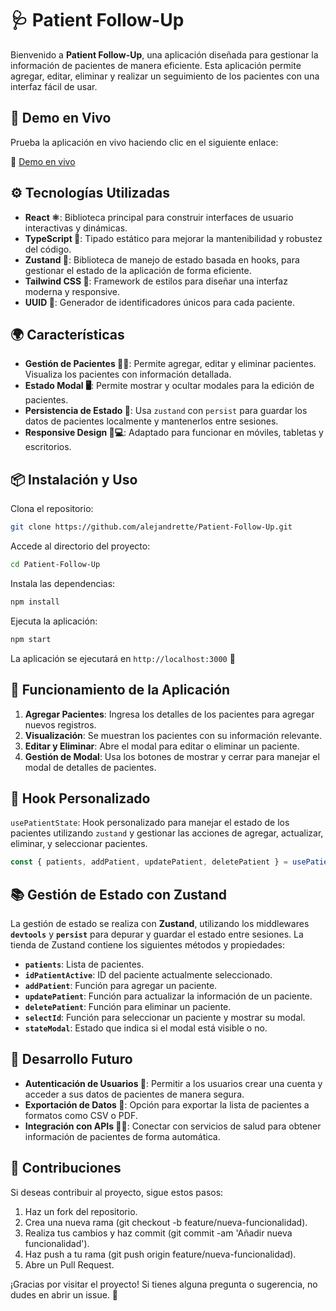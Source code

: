 # 🩺 Patient Follow-Up

Bienvenido a **Patient Follow-Up**, una aplicación diseñada para gestionar la información de pacientes de manera eficiente. Esta aplicación permite agregar, editar, eliminar y realizar un seguimiento de los pacientes con una interfaz fácil de usar.

## 🚀 Demo en Vivo

Prueba la aplicación en vivo haciendo clic en el siguiente enlace:

🔗 [Demo en vivo](https://patient-alejandrette.netlify.app/)

## ⚙️ Tecnologías Utilizadas

- **React ⚛️**: Biblioteca principal para construir interfaces de usuario interactivas y dinámicas.
- **TypeScript 📝**: Tipado estático para mejorar la mantenibilidad y robustez del código.
- **Zustand 🧩**: Biblioteca de manejo de estado basada en hooks, para gestionar el estado de la aplicación de forma eficiente.
- **Tailwind CSS 🎨**: Framework de estilos para diseñar una interfaz moderna y responsive.
- **UUID 🔑**: Generador de identificadores únicos para cada paciente.

## 🌍 Características

- **Gestión de Pacientes 👨‍⚕️**:
  Permite agregar, editar y eliminar pacientes.
  Visualiza los pacientes con información detallada.
- **Estado Modal 🖥️**:
  Permite mostrar y ocultar modales para la edición de pacientes.
- **Persistencia de Estado 💾**:
  Usa `zustand` con `persist` para guardar los datos de pacientes localmente y mantenerlos entre sesiones.
- **Responsive Design 📱💻**:
  Adaptado para funcionar en móviles, tabletas y escritorios.

## 📦 Instalación y Uso

Clona el repositorio:

```bash
git clone https://github.com/alejandrette/Patient-Follow-Up.git
```

Accede al directorio del proyecto:

```bash
cd Patient-Follow-Up
```

Instala las dependencias:

```bash
npm install
```

Ejecuta la aplicación:

```bash
npm start
```

La aplicación se ejecutará en `http://localhost:3000` 🚀

## 📑 Funcionamiento de la Aplicación

1. **Agregar Pacientes**: Ingresa los detalles de los pacientes para agregar nuevos registros.
2. **Visualización**: Se muestran los pacientes con su información relevante.
3. **Editar y Eliminar**: Abre el modal para editar o eliminar un paciente.
4. **Gestión de Modal**: Usa los botones de mostrar y cerrar para manejar el modal de detalles de pacientes.

## 🧰 Hook Personalizado

`usePatientState`: Hook personalizado para manejar el estado de los pacientes utilizando `zustand` y gestionar las acciones de agregar, actualizar, eliminar, y seleccionar pacientes.

```js
const { patients, addPatient, updatePatient, deletePatient } = usePatientState();
```

## 📚 Gestión de Estado con Zustand

La gestión de estado se realiza con **Zustand**, utilizando los middlewares **`devtools`** y **`persist`** para depurar y guardar el estado entre sesiones. La tienda de Zustand contiene los siguientes métodos y propiedades:

- **`patients`**: Lista de pacientes.
- **`idPatientActive`**: ID del paciente actualmente seleccionado.
- **`addPatient`**: Función para agregar un paciente.
- **`updatePatient`**: Función para actualizar la información de un paciente.
- **`deletePatient`**: Función para eliminar un paciente.
- **`selectId`**: Función para seleccionar un paciente y mostrar su modal.
- **`stateModal`**: Estado que indica si el modal está visible o no.

## 🚀 Desarrollo Futuro

- **Autenticación de Usuarios 🔑**: Permitir a los usuarios crear una cuenta y acceder a sus datos de pacientes de manera segura.
- **Exportación de Datos 📜**: Opción para exportar la lista de pacientes a formatos como CSV o PDF.
- **Integración con APIs 🧑‍⚕️**: Conectar con servicios de salud para obtener información de pacientes de forma automática.

## 👥 Contribuciones

Si deseas contribuir al proyecto, sigue estos pasos:

1. Haz un fork del repositorio.
2. Crea una nueva rama (git checkout -b feature/nueva-funcionalidad).
3. Realiza tus cambios y haz commit (git commit -am 'Añadir nueva funcionalidad').
4. Haz push a tu rama (git push origin feature/nueva-funcionalidad).
5. Abre un Pull Request.

¡Gracias por visitar el proyecto! Si tienes alguna pregunta o sugerencia, no dudes en abrir un issue. 💬
